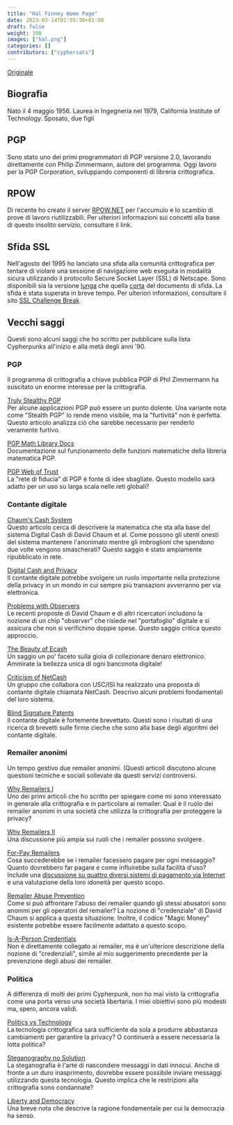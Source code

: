 ```yaml
---
title: "Hal Finney Home Page"
date: 2023-03-14T01:55:30+01:00
draft: false
weight: 300
images: ["hal.png"]
categories: []
contributors: ["cyphersats"]
---
```


[Originale](https://web.archive.org/web/20050212073109/http://www.finney.org/~hal/home.html)

## Biografia

Nato il 4 maggio 1956. Laurea in Ingegneria nel 1979, California Institute of Technology. Sposato, due figli

## PGP

Sono stato uno dei primi programmatori di PGP versione 2.0, lavorando direttamente con Philip Zimmermann, autore del programma.
Oggi lavoro per la PGP Corporation, sviluppando componenti di libreria crittografica.

## RPOW

Di recente ho creato il server [RPOW.NET](https://nakamotoinstitute.org/finney/rpow/index.html) per l'accumulo e lo scambio di prove di lavoro riutilizzabili. Per ulteriori informazioni sui concetti alla base di questo insolito servizio, consultare il link.

## Sfida SSL

Nell'agosto del 1995 ho lanciato una sfida alla comunità crittografica per tentare di violare una sessione di navigazione web eseguita in modalità sicura utilizzando il protocollo Secure Socket Layer (SSL) di Netscape. Sono disponibili sia la versione [lunga](https://web.archive.org/web/20010810125102/http://www.finney.org/~hal/sslchallong.html) che quella [corta](https://web.archive.org/web/20010822123110/http://www.finney.org/~hal/sslchal.html) del documento di sfida. La sfida è stata superata in breve tempo. Per ulteriori informazioni, consultare il sito [SSL Challenge Break](https://web.archive.org/web/20050123170304/http://pauillac.inria.fr/~doligez/ssl/announce.txt).

## Vecchi saggi

Questi sono alcuni saggi che ho scritto per pubblicare sulla lista Cypherpunks all'inizio e alla metà degli anni '90.

### PGP

Il programma di crittografia a chiave pubblica PGP di Phil Zimmermann ha suscitato un enorme interesse per la crittografia.

[Truly Stealthy PGP](truly-stealthy-pgp.md)<br>
    Per alcune applicazioni PGP può essere un punto dolente. Una variante nota come "Stealth PGP" lo rende meno visibile, ma la "furtività" non è perfetta. Questo articolo analizza ciò che sarebbe necessario per renderlo veramente furtivo.

[PGP Math Library Docs](pgp-multi-precision-library-fuctions.md)<br>
    Documentazione sul funzionamento delle funzioni matematiche della libreria matematica PGP.

[PGP Web of Trust](pgp-web-of-trust-misconceptions.md)<br>
    La "rete di fiducia" di PGP è fonte di idee sbagliate. Questo modello sarà adatto per un uso su larga scala nelle reti globali?<br>

### Contante digitale

[Chaum's Cash System](detecting-double-spending.md)<br>
    Questo articolo cerca di descrivere la matematica che sta alla base del sistema Digital Cash di David Chaum et al. Come possono gli utenti onesti del sistema mantenere l'anonimato mentre gli imbroglioni che spendono due volte vengono smascherati? Questo saggio è stato ampiamente ripubblicato in rete.

[Digital Cash and Privacy](digital-cash-and-privacy.md)<br>
    Il contante digitale potrebbe svolgere un ruolo importante nella protezione della privacy in un mondo in cui sempre più transazioni avverranno per via elettronica.

[Problems with Observers](down-with-observers!.md)<br>
    Le recenti proposte di David Chaum e di altri ricercatori includono la nozione di un chip "observer" che risiede nel "portafoglio" digitale e si assicura che non si verifichino doppie spese. Questo saggio critica questo approccio.
    
[The Beauty of Ecash](the-beauty-of-ecash.md)<br>
    Un saggio un po' faceto sulla gioia di collezionare denaro elettronico. Ammirate la bellezza unica di ogni banconota digitale!
    
[Criticism of NetCash](first-reaction-to-medvinsky-netcash-proposal.md)<br>
    Un gruppo che collabora con USC/ISI ha realizzato una proposta di contante digitale chiamata NetCash. Descrivo alcuni problemi fondamentali del loro sistema.

[Blind Signature Patents](patent-search-on-blind-signatures.md)<br>
    Il contante digitale è fortemente brevettato. Questi sono i risultati di una ricerca di brevetti sulle firme cieche che sono alla base degli algoritmi del contante digitale.

### Remailer anonimi

Un tempo gestivo due remailer anonimi. (Questi articoli discutono alcune questioni tecniche e sociali sollevate da questi servizi controversi.

[Why Remailers I](why-remailers-i.md)<br>
    Uno dei primi articoli che ho scritto per spiegare come mi sono interessato in generale alla crittografia e in particolare ai remailer. Qual è il ruolo dei remailer anonimi in una società che utilizza la crittografia per proteggere la privacy?

[Why Remailers II](why-remailers-ii.md)<br>
    Una discussione più ampia sui ruoli che i remailer possono svolgere.

[For-Pay Remailers](for-pay-remailers.md)<br>
    Cosa succederebbe se i remailer facessero pagare per ogni messaggio? Quanto dovrebbero far pagare e come influirebbe sulla facilità d'uso? Include una [discussione su quattro diversi sistemi di pagamento via Internet](for-pay-remailers.md) e una valutazione della loro idoneità per questo scopo.

[Remailer Abuse Prevention](remailer-abuse-prevention.md)<br>
    Come si può affrontare l'abuso dei remailer quando gli stessi abusatori sono anonimi per gli operatori del remailer? La nozione di "credenziale" di David Chaum si applica a questa situazione. Inoltre, il codice "Magic Money" esistente potrebbe essere facilmente adattato a questo scopo.

[Is-A-Person Credentials](is-a-person-credential.md)<br>
    Non è direttamente collegato ai remailer, ma è un'ulteriore descrizione della nozione di "credenziali", simile al mio suggerimento precedente per la prevenzione degli abusi dei remailer.

### Politica

A differenza di molti dei primi Cypherpunk, non ho mai visto la crittografia come una porta verso una società libertaria. I miei obiettivi sono più modesti ma, spero, ancora validi.

[Politics vs Technology](politics-vs-technology.md)<br>
    La tecnologia crittografica sarà sufficiente da sola a produrre abbastanza cambiamenti per garantire la privacy? O continuerà a essere necessaria la lotta politica?

[Steganography no Solution](steganography-no-solution.md)<br>
    La steganografia è l'arte di nascondere messaggi in dati innocui. Anche di fronte a un duro inasprimento, dovrebbe essere possibile inviare messaggi utilizzando questa tecnologia. Questo implica che le restrizioni alla crittografia sono condannate?

[Liberty and Democracy](democracy-vs-libertarianism.md)<br>
    Una breve nota che descrive la ragione fondamentale per cui la democrazia ha senso.
